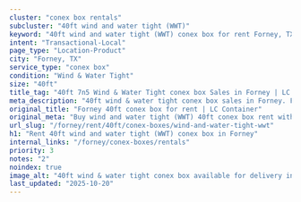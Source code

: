 ```yaml
---
cluster: "conex box rentals"
subcluster: "40ft wind and water tight (WWT)"
keyword: "40ft wind and water tight (WWT) conex box for rent Forney, TX"
intent: "Transactional-Local"
page_type: "Location-Product"
city: "Forney, TX"
service_type: "conex box"
condition: "Wind & Water Tight"
size: "40ft"
title_tag: "40ft 7n5 Wind & Water Tight conex box Sales in Forney | LC Container"
meta_description: "40ft wind & water tight conex box sales in Forney. Fast delivery, competitive pricing. Serving conex boxes area. Quote ID: 5FV. Call (214) 524-4168 for your free quote today."
original_title: "Forney 40ft conex box for rent | LC Container"
original_meta: "Buy wind and water tight (WWT) 40ft conex box rent with local delivery in Forney, TX. LC Container — local Since 2003. Request a fast quote today."
url_slug: "/forney/rent/40ft/conex-boxes/wind-and-water-tight-wwt"
h1: "Rent 40ft wind and water tight (WWT) conex box in Forney"
internal_links: "/forney/conex-boxes/rentals"
priority: 3
notes: "2"
noindex: true
image_alt: "40ft wind & water tight conex box available for delivery in Forney"
last_updated: "2025-10-20"
---
```


<!-- TODO: Add unique city/inventory copy, images, and internal links here. -->
